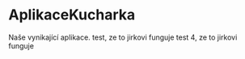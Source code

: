 # AplikaceKucharka
Naše vynikající aplikace.
test, ze to jirkovi funguje
test 4, ze to jirkovi funguje


